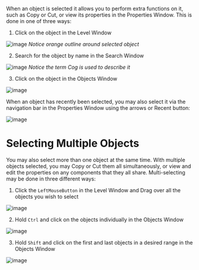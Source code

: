 When an object is selected it allows you to perform extra functions on it, such as Copy or Cut, or view its properties in the Properties Window. This is done in one of three ways:

1. Click on the object in the Level Window



![image](https://media.githubusercontent.com/media/zeroengineteam/ZeroFiles/master/doc_files/47314.png) *Notice orange outline around selected object*


2. Search for the object by name in the Search Window



![image](https://media.githubusercontent.com/media/zeroengineteam/ZeroFiles/master/doc_files/47316.png) *Notice the term Cog is used to describe it*


3. Click on the object in the Objects Window



![image](https://media.githubusercontent.com/media/zeroengineteam/ZeroFiles/master/doc_files/47318.png)


When an object has recently been selected, you may also select it via the navigation bar in the Properties Window using the arrows or Recent button:



![image](https://media.githubusercontent.com/media/zeroengineteam/ZeroFiles/master/doc_files/47320.png)


 # Selecting Multiple Objects
You may also select more than one object at the same time. With multiple objects selected, you may Copy or Cut them all simultaneously, or view and edit the properties on any components that they all share. Multi-selecting may be done in
three different ways:

1. Click the `LeftMouseButton` in the Level Window and Drag over all the objects you wish to select



![image](https://media.githubusercontent.com/media/zeroengineteam/ZeroFiles/master/doc_files/47322.png)


2. Hold `Ctrl` and click on the objects individually in the Objects Window


![image](https://media.githubusercontent.com/media/zeroengineteam/ZeroFiles/master/doc_files/47324.png)


3. Hold `Shift` and click on the first and last objects in a desired range in the Objects Window



![image](https://media.githubusercontent.com/media/zeroengineteam/ZeroFiles/master/doc_files/47326.png)

 
  
  
  
  
  
  
  

 
